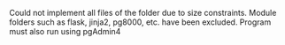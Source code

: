 Could not implement all files of the folder due to size constraints.
Module folders such as flask, jinja2, pg8000, etc. have been excluded.
Program must also run using pgAdmin4
